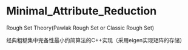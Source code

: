 # Minimal_Attribute_Reduction
Rough Set Theory(Pawlak Rough Set or Classic Rough Set)

经典粗糙集中完备性最小约简算法的C++实现（采用eigen实现矩阵的存储）

